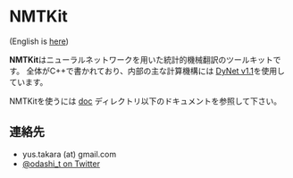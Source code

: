 NMTKit
======


(English is [here](https://github.com/odashi/nmtkit/tree/master/README.md))


**NMTKit**はニューラルネットワークを用いた統計的機械翻訳のツールキットです。
全体がC++で書かれており、内部の主な計算機構には
[DyNet v1.1](https://github.com/clab/dynet)を使用しています。

NMTKitを使うには
[doc](https://github.com/odashi/nmtkit/tree/master/doc)
ディレクトリ以下のドキュメントを参照して下さい。


連絡先
------

* yus.takara (at) gmail.com
* [@odashi_t on Twitter](https://twitter.com/odashi_t)
